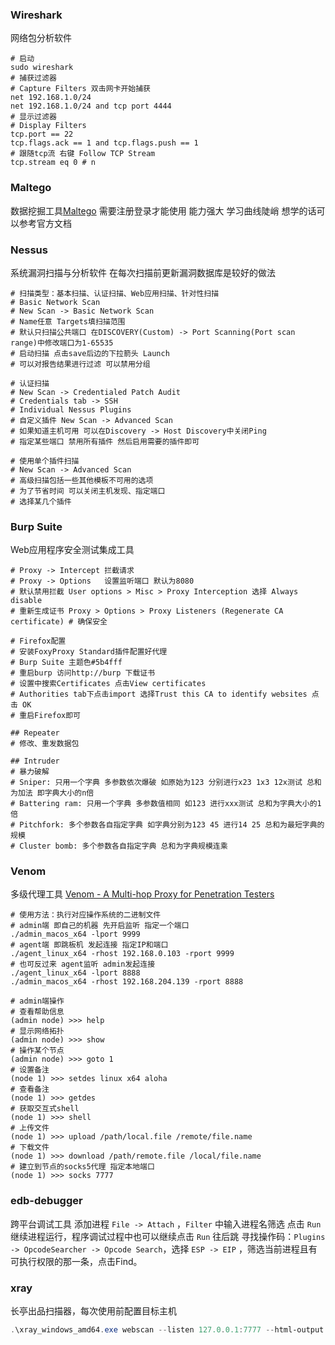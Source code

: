 ### Wireshark
网络包分析软件
```
# 启动
sudo wireshark
# 捕获过滤器
# Capture Filters 双击网卡开始捕获
net 192.168.1.0/24
net 192.168.1.0/24 and tcp port 4444
# 显示过滤器
# Display Filters
tcp.port == 22
tcp.flags.ack == 1 and tcp.flags.push == 1
# 跟随tcp流 右键 Follow TCP Stream
tcp.stream eq 0 # n
```

### Maltego
数据挖掘工具[Maltego](https://www.maltego.com/)
需要注册登录才能使用
能力强大 学习曲线陡峭 想学的话可以参考官方文档

### Nessus
系统漏洞扫描与分析软件
在每次扫描前更新漏洞数据库是较好的做法
```
# 扫描类型：基本扫描、认证扫描、Web应用扫描、针对性扫描
# Basic Network Scan
# New Scan -> Basic Network Scan
# Name任意 Targets填扫描范围
# 默认只扫描公共端口 在DISCOVERY(Custom) -> Port Scanning(Port scan range)中修改端口为1-65535
# 启动扫描 点击save后边的下拉箭头 Launch
# 可以对报告结果进行过滤 可以禁用分组

# 认证扫描
# New Scan -> Credentialed Patch Audit
# Credentials tab -> SSH
# Individual Nessus Plugins
# 自定义插件 New Scan -> Advanced Scan
# 如果知道主机可用 可以在Discovery -> Host Discovery中关闭Ping
# 指定某些端口 禁用所有插件 然后启用需要的插件即可

# 使用单个插件扫描
# New Scan -> Advanced Scan
# 高级扫描包括一些其他模板不可用的选项
# 为了节省时间 可以关闭主机发现、指定端口
# 选择某几个插件
```

### Burp Suite
Web应用程序安全测试集成工具
```
# Proxy -> Intercept 拦截请求
# Proxy -> Options   设置监听端口 默认为8080
# 默认禁用拦截 User options > Misc > Proxy Interception 选择 Always disable
# 重新生成证书 Proxy > Options > Proxy Listeners (Regenerate CA certificate) # 确保安全

# Firefox配置
# 安装FoxyProxy Standard插件配置好代理
# Burp Suite 主题色#5b4fff
# 重启burp 访问http://burp 下载证书
# 设置中搜索Certificates 点击View certificates
# Authorities tab下点击import 选择Trust this CA to identify websites 点击 OK
# 重启Firefox即可

## Repeater
# 修改、重发数据包

## Intruder
# 暴力破解
# Sniper: 只用一个字典 多参数依次爆破 如原始为123 分别进行x23 1x3 12x测试 总和为加法 即字典大小的n倍
# Battering ram: 只用一个字典 多参数值相同 如123 进行xxx测试 总和为字典大小的1倍
# Pitchfork: 多个参数各自指定字典 如字典分别为123 45 进行14 25 总和为最短字典的规模
# Cluster bomb: 多个参数各自指定字典 总和为字典规模连乘
```

### Venom
多级代理工具 [Venom - A Multi-hop Proxy for Penetration Testers](https://github.com/Dliv3/Venom)
```
# 使用方法：执行对应操作系统的二进制文件
# admin端 即自己的机器 先开启监听 指定一个端口
./admin_macos_x64 -lport 9999
# agent端 即跳板机 发起连接 指定IP和端口
./agent_linux_x64 -rhost 192.168.0.103 -rport 9999
# 也可反过来 agent监听 admin发起连接
./agent_linux_x64 -lport 8888
./admin_macos_x64 -rhost 192.168.204.139 -rport 8888

# admin端操作
# 查看帮助信息
(admin node) >>> help
# 显示网络拓扑
(admin node) >>> show
# 操作某个节点
(admin node) >>> goto 1
# 设置备注
(node 1) >>> setdes linux x64 aloha
# 查看备注
(node 1) >>> getdes
# 获取交互式shell
(node 1) >>> shell
# 上传文件
(node 1) >>> upload /path/local.file /remote/file.name
# 下载文件
(node 1) >>> download /path/remote.file /local/file.name
# 建立到节点的socks5代理 指定本地端口
(node 1) >>> socks 7777
```

### edb-debugger
跨平台调试工具
添加进程 `File -> Attach` ，`Filter` 中输入进程名筛选
点击 `Run` 继续进程运行，程序调试过程中也可以继续点击 `Run` 往后跳
寻找操作码：`Plugins -> OpcodeSearcher -> Opcode Search`，选择 `ESP -> EIP` ，筛选当前进程且有可执行权限的那一条，点击Find。

### xray
长亭出品扫描器，每次使用前配置目标主机
```PowerShell
.\xray_windows_amd64.exe webscan --listen 127.0.0.1:7777 --html-output "output\xray-testphp.html"
```

